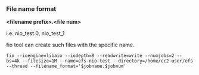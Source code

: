 ### File name format

**\<filename prefix>.\<file num>**

i.e. nio_test.0, nio_test_1

fio tool can create such files with the specific name.

```shell
fio --ioengine=libaio --iodepth=8 --readwrite=write --numjobs=2 --bs=4k --filesize=1M --name=efs-nio-test --directory=/home/ec2-user/efs  --thread --filename_format='$jobname.$jobnum'
```